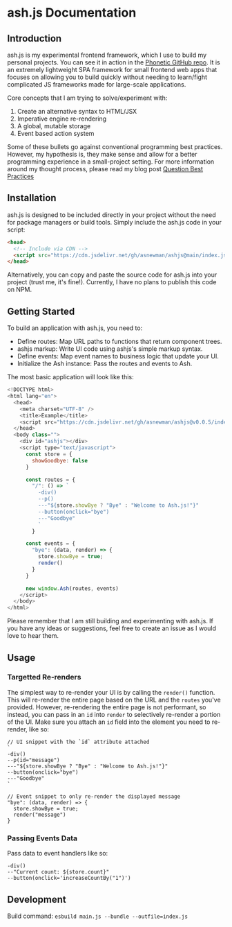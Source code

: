 # ash.js Documentation

## Introduction

ash.js is my experimental frontend framework, which I use to build my personal projects. You can see it in action in the [Phonetic GitHub repo](https://github.com/asnewman/phonetic). It is an extremely lightweight SPA framework for small frontend web apps that focuses on allowing you to build quickly without needing to learn/fight complicated JS frameworks made for large-scale applications.

Core concepts that I am trying to solve/experiment with:

1. Create an alternative syntax to HTML/JSX
2. Imperative engine re-rendering
3. A global, mutable storage
4. Event based action system

Some of these bullets go against conventional programming best practices. However, my hypothesis is, they make sense and allow for a better programming experience in a small-project setting. For more information around my thought process, please read my blog post [Question Best Practices](https://ajkprojects.com/questionbestpractices.html)

## Installation

ash.js is designed to be included directly in your project without the need for package managers or build tools. Simply include the ash.js code in your script:

```html
<head>
  <!-- Include via CDN -->
  <script src="https://cdn.jsdelivr.net/gh/asnewman/ashjs@main/index.js"></script>
</head>
```

Alternatively, you can copy and paste the source code for ash.js into your project (trust me, it's fine!). Currently, I have no plans to publish this code on NPM.

## Getting Started

To build an application with ash.js, you need to:

- Define routes: Map URL paths to functions that return component trees.
- ashjs markup: Write UI code using ashjs's simple markup syntax.
- Define events: Map event names to business logic that update your UI.
- Initialize the Ash instance: Pass the routes and events to Ash.

The most basic application will look like this:

```javascript
<!DOCTYPE html>
<html lang="en">
  <head>
    <meta charset="UTF-8" />
    <title>Example</title>
    <script src="https://cdn.jsdelivr.net/gh/asnewman/ashjs@v0.0.5/index.js"></script>
  </head>
  <body class="">
    <div id="ashjs"></div>
    <script type="text/javascript">
      const store = {
        showGoodbye: false
      }

      const routes = {
        "/": () => `
          -div()
          --p()
          ---"${store.showBye ? "Bye" : "Welcome to Ash.js!"}"
          --button(onclick="bye")
          ---"Goodbye"
          `
        }

      const events = {
        "bye": (data, render) => {
          store.showBye = true;
          render()
        }
      }

      new window.Ash(routes, events)
    </script>
  </body>
</html>
```

Please remember that I am still building and experimenting with ash.js. If you have any ideas or suggestions, feel free to create an issue as I would love to hear them.

## Usage

### Targetted Re-renders

The simplest way to re-render your UI is by calling the `render()` function. This will re-render the entire page based on the URL and the `routes` you've provided. However, re-rendering the entire page is not performant, so instead, you can pass in an `id` into `render` to selectively re-render a portion of the UI. Make sure you attach an `id` field into the element you need to re-render, like so:

```
// UI snippet with the `id` attribute attached
`
-div()
--p(id="message")
---"${store.showBye ? "Bye" : "Welcome to Ash.js!"}"
--button(onclick="bye")
---"Goodbye"
`

// Event snippet to only re-render the displayed message
"bye": (data, render) => {
  store.showBye = true;
  render("message")
}
```

### Passing Events Data

Pass data to event handlers like so:
```
-div()
--"Current count: ${store.count}"
--button(onclick='increaseCountBy("1")')
``` 

## Development

Build command: `esbuild main.js --bundle --outfile=index.js`
